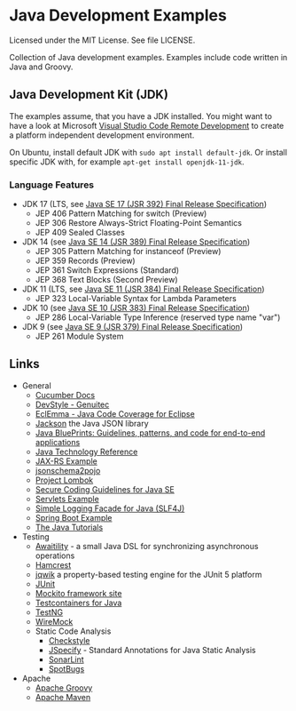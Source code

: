 # Java Development Examples

Licensed under the MIT License. See file LICENSE.

Collection of Java development examples. Examples include code written in Java and Groovy.

## Java Development Kit (JDK)

The examples assume, that you have a JDK installed. You might want to have a look at Microsoft [Visual Studio Code Remote Development](https://code.visualstudio.com/docs/remote/remote-overview) to create a platform independent development environment.

On Ubuntu, install default JDK with `sudo apt install default-jdk`. Or install specific JDK with, for example `apt-get install openjdk-11-jdk`.

### Language Features

- JDK 17 (LTS, see [Java SE 17 (JSR 392) Final Release Specification](https://cr.openjdk.java.net/~iris/se/17/latestSpec/#Features))
  - JEP 406 Pattern Matching for switch (Preview)
  - JEP 306 Restore Always-Strict Floating-Point Semantics
  - JEP 409 Sealed Classes
- JDK 14 (see [Java SE 14 (JSR 389) Final Release Specification](https://cr.openjdk.java.net/~iris/se/14/latestSpec/#Features))
  - JEP 305 Pattern Matching for instanceof (Preview)
  - JEP 359 Records (Preview)
  - JEP 361 Switch Expressions (Standard)
  - JEP 368 Text Blocks (Second Preview)
- JDK 11 (LTS, see [Java SE 11 (JSR 384) Final Release Specification](https://cr.openjdk.java.net/~iris/se/11/spec/fr/java-se-11-fr-spec/#Feature-details))
  - JEP 323 Local-Variable Syntax for Lambda Parameters
- JDK 10 (see [Java SE 10 (JSR 383) Final Release Specification](https://cr.openjdk.java.net/~iris/se/10/fr/java-se-10-fr-spec/#Feature-details))
  - JEP 286 Local-Variable Type Inference (reserved type name "var")
- JDK 9 (see [Java SE 9 (JSR 379) Final Release Specification](https://cr.openjdk.org/~iris/se/9/java-se-9-fr-spec/#Feature-details))
  - JEP 261 Module System

## Links

* General
    * [Cucumber Docs](https://cucumber.io/docs/cucumber/ "Cucumber Docs")
    * [DevStyle - Genuitec](https://www.genuitec.com/products/devstyle/ "DevStyle - Genuitec")
    * [EclEmma - Java Code Coverage for Eclipse](https://www.eclemma.org/ "EclEmma - Java Code Coverage for Eclipse")
    * [Jackson](https://github.com/FasterXML/jackson) the Java JSON library
    * [Java BluePrints: Guidelines, patterns, and code for end-to-end applications](https://www.oracle.com/technetwork/java/index-jsp-136701.html "Java BluePrints: Guidelines, patterns, and code for end-to-end applications")
    * [Java Technology Reference](https://www.oracle.com/technetwork/java/index-jsp-142903.html "Java Technology Reference")
    * [JAX-RS Example](https://github.com/mneiferbag/java-jaxrs)
    * [jsonschema2pojo](http://www.jsonschema2pojo.org/ "jsonschema2pojo")
    * [Project Lombok](https://projectlombok.org/)
    * [Secure Coding Guidelines for Java SE](https://www.oracle.com/technetwork/java/seccodeguide-139067.html "Secure Coding Guidelines for Java SE")
    * [Servlets Example](https://github.com/mneiferbag/java-servlets)
    * [Simple Logging Facade for Java (SLF4J)](http://www.slf4j.org/)
    * [Spring Boot Example](https://github.com/mneiferbag/java-spring-boot)
    * [The Java Tutorials](https://docs.oracle.com/javase/tutorial/ "The Java Tutorials")
* Testing
    * [Awaitility](https://github.com/awaitility/awaitility) - a small Java DSL for synchronizing asynchronous operations
    * [Hamcrest](http://hamcrest.org/ "Hamcrest")
    * [jqwik](https://jqwik.net/) a property-based testing engine for the JUnit 5 platform
    * [JUnit](https://junit.org/)
    * [Mockito framework site](https://site.mockito.org/ "Mockito framework site")
    * [Testcontainers for Java](https://java.testcontainers.org/)
    * [TestNG](https://testng.org/ "TestNG")
    * [WireMock](https://wiremock.org/)
    * Static Code Analysis
        * [Checkstyle](https://checkstyle.sourceforge.io/ "Checkstyle")
        * [JSpecify](https://jspecify.dev/) - Standard Annotations for Java Static Analysis
        * [SonarLint](https://www.sonarlint.org/)
        * [SpotBugs](https://spotbugs.github.io/ "SpotBugs")
* Apache
    * [Apache Groovy](https://www.groovy-lang.org/ "Apache Groovy")
    * [Apache Maven](http://maven.apache.org/ "Apache Maven")
